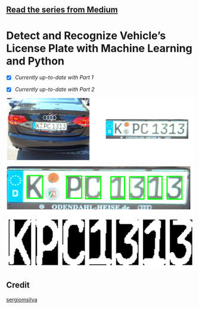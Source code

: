 ## [Read the series from Medium](https://medium.com/@quangnhatnguyenle/detect-and-recognize-vehicles-license-plate-with-machine-learning-and-python-part-1-detection-795fda47e922)

# Detect and Recognize Vehicle’s License Plate with Machine Learning and Python 

- [x] _Currently up-to-date with Part 1_
- [x] _Currently up-to-date with Part 2_


<p align="center"><img src="./Part1_result.jpg" width=640></p>
<p align="center"><img src="./Part2_result.jpg" width=640></p>



## Credit
[sergiomsilva](https://github.com/sergiomsilva/alpr-unconstrained)
